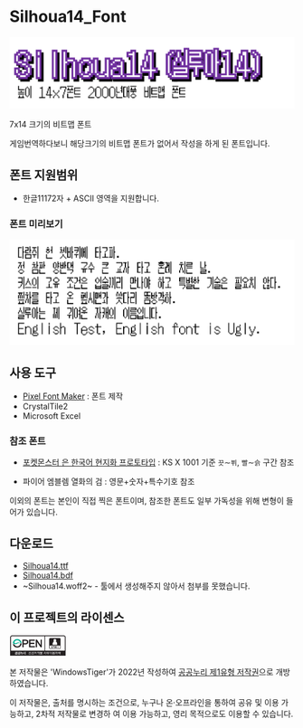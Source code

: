 # Silhoua14_Font
![](image/title.png)

7x14 크기의 비트맵 폰트

게임번역하다보니 해당크기의 비트맵 폰트가 없어서 작성을 하게 된 폰트입니다.
## 폰트 지원범위
* 한글11172자 + ASCII 영역을 지원합니다.

### 폰트 미리보기
![](image/font.png)

## 사용 도구
* [Pixel Font Maker](https://github.com/exqt/pixel-font-maker) : 폰트 제작
* CrystalTile2
* Microsoft Excel
### 참조 폰트
* [포켓몬스터 은 한국어 현지화 프로토타입](https://www.youtube.com/watch?v=gULKZEj0fJc&feature=emb_title) : KS X 1001 기준 `끗`∼`뷔`, `빨`∼`슭` 구간 참조 

* 파이어 엠블렘 열화의 검 : 영문+숫자+특수기호 참조

이외의 폰트는 본인이 직접 찍은 폰트이며, 참조한 폰트도 일부 가독성을 위해 변형이 들어가 있습니다.

## 다운로드

* [Silhoua14.ttf](https://github.com/Wintiger0222/Silhoua14_Font/raw/main/Silhoua14.ttf)
* [Silhoua14.bdf](https://github.com/Wintiger0222/Silhoua14_Font/raw/main/Silhoua14.bdf)
* ~Silhoua14.woff2~ - 툴에서 생성해주지 않아서 첨부를 못했습니다.

## 이 프로젝트의 라이센스

<img src="image/img_opentype01.jpg" width="100px"></img> 

본 저작물은 'WindowsTiger'가 2022년 작성하여 [공공누리 제1유형 저작권](LICENSE.md)으로 개방하였습니다.

이 저작물은, 출처를 명시하는 조건으로, 누구나 온·오프라인을 통하여 공유 및 이용 가능하고, 2차적 저작물로 변경하
여 이용 가능하고, 영리 목적으로도 이용할 수 있습니다.
